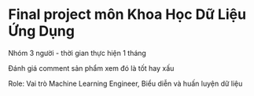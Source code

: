 # Final project môn Khoa Học Dữ Liệu Ứng Dụng

Nhóm 3 người - thời gian thực hiện 1 tháng

Đánh giá comment sản phẩm xem đó là tốt hay xấu

Role: Vai trò Machine Learning Engineer, Biểu diễn và huấn luyện dữ liệu
